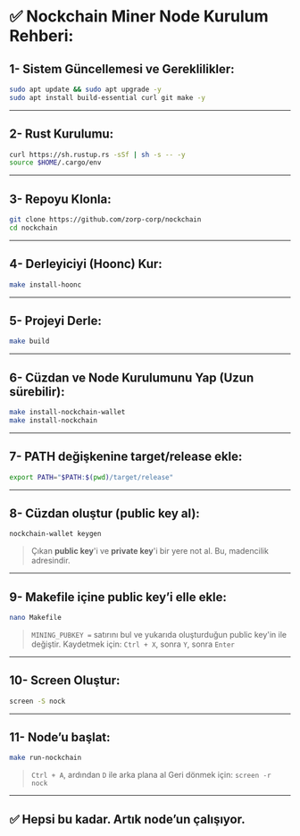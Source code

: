 # ✅ Nockchain Miner Node Kurulum Rehberi:

## 1- Sistem Güncellemesi ve Gereklilikler:
```bash
sudo apt update && sudo apt upgrade -y
sudo apt install build-essential curl git make -y
```

---

## 2- Rust Kurulumu:
```bash
curl https://sh.rustup.rs -sSf | sh -s -- -y
source $HOME/.cargo/env
```

---

## 3- Repoyu Klonla:
```bash
git clone https://github.com/zorp-corp/nockchain
cd nockchain
```

---

## 4- Derleyiciyi (Hoonc) Kur:
```bash
make install-hoonc
```

---

## 5- Projeyi Derle:
```bash
make build
```

---

## 6- Cüzdan ve Node Kurulumunu Yap (Uzun sürebilir):
```bash
make install-nockchain-wallet
make install-nockchain
```

---

## 7- PATH değişkenine target/release ekle:
```bash
export PATH="$PATH:$(pwd)/target/release"
```

---

## 8- Cüzdan oluştur (public key al):
```bash
nockchain-wallet keygen
```
> Çıkan **public key**'i ve **private key**'i bir yere not al. Bu, madencilik adresindir.

---

## 9- Makefile içine public key’i elle ekle:
```bash
nano Makefile
```
> `MINING_PUBKEY =` satırını bul ve yukarıda oluşturduğun public key'in ile değiştir.
> Kaydetmek için: `Ctrl + X`, sonra `Y`, sonra `Enter`

---

## 10- Screen Oluştur:

```bash
screen -S nock
```

---

## 11- Node’u başlat:
```bash
make run-nockchain
```
> `Ctrl + A`, ardından `D` ile arka plana al
> Geri dönmek için: `screen -r nock`

---

## ✅ Hepsi bu kadar. Artık node’un çalışıyor.
